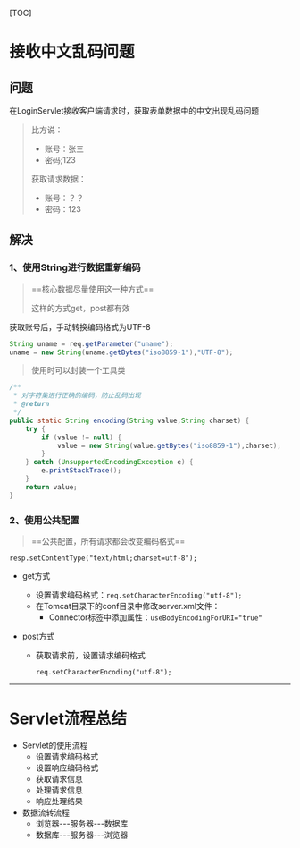 [TOC]

# 接收中文乱码问题

## 问题

在LoginServlet接收客户端请求时，获取表单数据中的中文出现乱码问题

> 比方说：
>
> - 账号：张三
> - 密码;123
>
> 获取请求数据：
>
> - 账号：？？
> - 密码：123

## 解决

### 1、使用String进行数据重新编码

> ==核心数据尽量使用这一种方式==
>
> 这样的方式get，post都有效

获取账号后，手动转换编码格式为UTF-8

```java
String uname = req.getParameter("uname");
uname = new String(uname.getBytes("iso8859-1"),"UTF-8");
```



> 使用时可以封装一个工具类

```java
/**
 * 对字符集进行正确的编码，防止乱码出现
 * @return
 */
public static String encoding(String value,String charset) {
    try {
        if (value != null) {
            value = new String(value.getBytes("iso8859-1"),charset);
        }
    } catch (UnsupportedEncodingException e) {
        e.printStackTrace();
    }
    return value;
}
```



### 2、使用公共配置

> ==公共配置，所有请求都会改变编码格式==

`resp.setContentType("text/html;charset=utf-8");`

- get方式

  - 设置请求编码格式：`req.setCharacterEncoding("utf-8");`
  - 在Tomcat目录下的conf目录中修改server.xml文件：
    - Connector标签中添加属性：`useBodyEncodingForURI="true"`

- post方式

  - 获取请求前，设置请求编码格式

    `req.setCharacterEncoding("utf-8");`



------



# Servlet流程总结

- Servlet的使用流程
  - 设置请求编码格式
  - 设置响应编码格式
  - 获取请求信息
  - 处理请求信息
  - 响应处理结果
- 数据流转流程
  - 浏览器---服务器---数据库
  - 数据库---服务器---浏览器